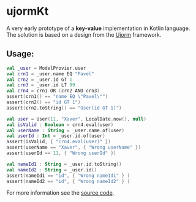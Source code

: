 # ujormKt

A very early prototype of a **key-value** implementation in Kotlin language.
The solution is based on a design from the [Ujorm](https://pponec.github.io/ujorm/www/index.html) framework.

## Usage:

```kotlin
val _user = ModelProvier.user
val crn1 = _user.name EQ "Pavel"
val crn2 = _user.id GT 1
val crn3 = _user.id LT 99
val crn4 = crn1 OR (crn2 AND crn3)
assert(crn1() == "name EQ \"Pavel\"")
assert(crn2() == "id GT 1")
assert(crn2.toString() == "User(id GT 1)")

val user = User(11, "Xaver", LocalDate.now(), null)
val isValid : Boolean = crn4.eval(user)
val userName : String = _user.name.of(user)
val userId : Int = _user.id.of(user)
assert(isValid, { "crn4.eval(user)" })
assert(userName == "Xaver", { "Wrong userName" })
assert(userId == 11, { "Wrong userId" })

val nameId1 : String = _user.id.toString()
val nameId2 : String = _user.id()
assert(nameId1 == "id", { "Wrong nameId1" } )
assert(nameId2 == "id", { "Wrong nameId2" } )
``````



For more information see the 
[source code](https://github.com/pponec/ujormKt/blob/main/src/main/java/org/ujorm/kotlin/Demo.kt).
